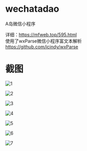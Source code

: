 # wechatadao #
A岛微信小程序  
  
详细：https://mfweb.top/595.html  
使用了wxParse微信小程序富文本解析  
https://github.com/icindy/wxParse  
  
# 截图 #
![1](https://github.com/Mfweb/wechatadao/raw/master/screenshot/1.png)

![2](https://github.com/Mfweb/wechatadao/raw/master/screenshot/2.png)

![3](https://github.com/Mfweb/wechatadao/raw/master/screenshot/3.png)

![4](https://github.com/Mfweb/wechatadao/raw/master/screenshot/4.png)

![5](https://github.com/Mfweb/wechatadao/raw/master/screenshot/5.png)

![6](https://github.com/Mfweb/wechatadao/raw/master/screenshot/6.png)

![7](https://github.com/Mfweb/wechatadao/raw/master/screenshot/7.png)
